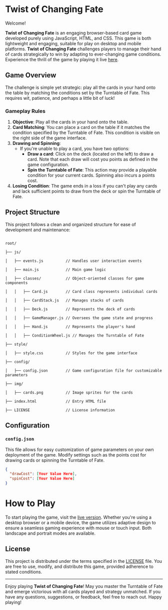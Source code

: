 # Twist of Changing Fate

Welcome!

**Twist of Changing Fate** is an engaging browser-based card game developed purely using JavaScript, HTML, and CSS. This game is both lightweight and engaging, suitable for play on desktop and mobile platforms. **Twist of Changing Fate** challenges players to manage their hand of cards strategically to win by adapting to ever-changing game conditions.  
Experience the thrill of the game by playing it live [here](https://xiph-xiph.github.io/twist-of-changing-fate/).

## Game Overview

The challenge is simple yet strategic: play all the cards in your hand onto the table by matching the conditions set by the Turntable of Fate. This requires wit, patience, and perhaps a little bit of luck!

### Gameplay Rules

1. **Objective**: Play all the cards in your hand onto the table.  
2. **Card Matching**: You can place a card on the table if it matches the condition specified by the Turntable of Fate. This condition is visible on the right side of the game interface.  
3. **Drawing and Spinning**:  
   - If you're unable to play a card, you have two options:  
     - **Draw a card**: Click on the deck (located on the left) to draw a card. Note that each draw will cost you points as defined in the game configuration.  
     - **Spin the Turntable of Fate**: This action may provide a playable condition for your current cards. Spinning also incurs a points cost.  
4. **Losing Condition**: The game ends in a loss if you can't play any cards and lack sufficient points to draw from the deck or spin the Turntable of Fate.

## Project Structure

This project follows a clean and organized structure for ease of development and maintenance:




```plaintext

root/

├── js/

│   ├── events.js          // Handles user interaction events

│   ├── main.js            // Main game logic

│   ├── classes/           // Object-oriented classes for game components

│   │   ├── Card.js        // Card class represents individual cards

│   │   ├── CardStack.js   // Manages stacks of cards

│   │   ├── Deck.js        // Represents the deck of cards

│   │   ├── GameManager.js // Oversees the game state and progress

│   │   ├── Hand.js        // Represents the player's hand

│   │   ├── ConditionWheel.js // Manages the Turntable of Fate

├── style/

│   ├── style.css          // Styles for the game interface

├── config/

│   ├── config.json        // Game configuration file for customizable parameters

├── img/

│   ├── cards.png          // Image sprites for the cards

├── index.html             // Entry HTML file

├── LICENSE                // License information

```



## Configuration

### `config.json`

This file allows for easy customization of game parameters on your own deployment of the game. Modify settings such as the points cost for drawing cards or spinning the Turntable of Fate.

```json
{
  "drawCost": [Your Value Here],
  "spinCost": [Your Value Here]
}

```



# How to Play



To start playing the game, visit the [live version](https://xiph-xiph.github.io/twist-of-changing-fate/). Whether you're using a desktop browser or a mobile device, the game utilizes adaptive design to ensure a seamless gaming experience with mouse or touch input. Both landscape and portrait modes are available.



## License



This project is distributed under the terms specified in the [LICENSE](LICENSE) file. You are free to use, modify, and distribute this game, provided adherence to stated conditions.



---



Enjoy playing **Twist of Changing Fate**! May you master the Turntable of Fate and emerge victorious with all cards played and strategy unmatched. If you have any questions, suggestions, or feedback, feel free to reach out. Happy playing!

